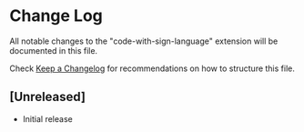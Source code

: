 # Change Log

All notable changes to the "code-with-sign-language" extension will be documented in this file.

Check [Keep a Changelog](http://keepachangelog.com/) for recommendations on how to structure this file.

## [Unreleased]

- Initial release